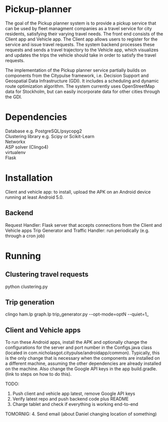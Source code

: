 # Pickup-planner
The goal of the Pickup planner system is to provide a pickup service that can be used by fleet managment companies as a travel service for city residents, satisfying their varying travel needs. The front end consists of the Client app and Vehicle app. The Client app allows users to register for the service and issue travel requests. The system backend processes these requests and sends a travel trajectory to the Vehicle app, which visualizes and updates the trips the vehicle should take in order to satisfy the travel requests.

The implementation of the Pickup planner service partially builds on components from the Citypulse framework, i.e. Decision Support and Geospatial Data Infrastructure (GDI). It includes a scheduling and dynamic route optimization algorithm. The system currently uses OpenStreetMap data for Stockholm, but can easily incorporate data for other cities through the GDI.

# Dependencies

Database e.g. PostgreSQL/psycopg2  
Clustering library e.g. Scipy or Scikit-Learn  
Networkx  
ASP solver (Clingo4)   
virtualenv  
Flask  

# Installation

Client and vehicle app: to install, upload the APK on an Android device running at least Android 5.0.   

## Backend

Request Handler: Flask server that accepts connections from the Client and Vehicle apps
Trip Generator and Traffic Handler: run periodically (e.g. through a cron job)

# Running

## Clustering travel requests

python clustering.py

## Trip generation

clingo ham.lp graph.lp trip_generator.py --opt-mode=optN --quiet=1_

## Client and Vehicle apps

To run these Android apps, install the APK and optionally change the configurations for the server and port number in the Configs.java class (located in
com.nicholasgot.citypulse/androidapp/common). Typically, this is the only change that is necessary when the components
are installed on a different machine, assuming the other dependencies are already installed on the machine.
Also change the Google API keys in the app build.gradle. (link to steps on how to do this).

TODO:
1. Push client and vehicle app latest, remove Google API keys
2. Verify latest repo and push backend code plus README
3. Charge tablet and check if everything is working end-to-end

TOMORNIG:
4. Send email (about Daniel changing location of something)
